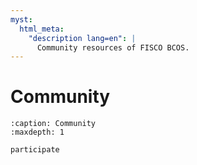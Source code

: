 ```yaml
---
myst:
  html_meta:
    "description lang=en": |
      Community resources of FISCO BCOS.
---
```


# Community

```{toctree}
:caption: Community
:maxdepth: 1

participate
```

